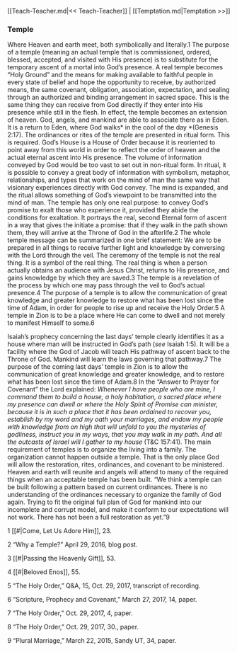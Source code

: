 [[Teach-Teacher.md|<< Teach-Teacher]]  |  [[Temptation.md|Temptation >>]]

### Temple
Where Heaven and earth meet, both symbolically and literally.1 The purpose of a temple (meaning an actual temple that is commissioned, ordered, blessed, accepted, and visited with His presence) is to substitute for the temporary ascent of a mortal into God’s presence. A real temple becomes “Holy Ground” and the means for making available to faithful people in every state of belief and hope the opportunity to receive, by authorized means, the same covenant, obligation, association, expectation, and sealing through an authorized and binding arrangement in sacred space. This is the same thing they can receive from God directly if they enter into His presence while still in the flesh. In effect, the temple becomes an extension of heaven. God, angels, and mankind are able to associate there as in Eden. It is a return to Eden, where God walks* in the cool of the day *(Genesis 2:17). The ordinances or rites of the temple are presented in ritual form. This is required. God’s House is a House of Order because it is reoriented to point away from this world in order to reflect the order of heaven and the actual eternal ascent into His presence. The volume of information conveyed by God would be too vast to set out in non-ritual form. In ritual, it is possible to convey a great body of information with symbolism, metaphor, relationships, and types that work on the mind of man the same way that visionary experiences directly with God convey. The mind is expanded, and the ritual allows something of God’s viewpoint to be transmitted into the mind of man. The temple has only one real purpose: to convey God’s promise to exalt those who experience it, provided they abide the conditions for exaltation. It portrays the real, second Eternal form of ascent in a way that gives the initiate a promise: that if they walk in the path shown them, they will arrive at the Throne of God in the afterlife.2 The whole temple message can be summarized in one brief statement: We are to be prepared in all things to receive further light and knowledge by conversing with the Lord through the veil. The ceremony of the temple is not the real thing. It is a symbol of the real thing. The real thing is when a person actually obtains an audience with Jesus Christ, returns to His presence, and gains knowledge by which they are saved.3 The temple is a revelation of the process by which one may pass through the veil to God’s actual presence.4 The purpose of a temple is to allow the communication of great knowledge and greater knowledge to restore what has been lost since the time of Adam, in order for people to rise up and receive the Holy Order.5 A temple in Zion is to be a place where He can come to dwell and not merely to manifest Himself to some.6

Isaiah’s prophecy concerning the last days’ temple clearly identifies it as a house where man will be instructed in God’s path (*see* Isaiah 1:5). It will be a facility where the God of Jacob will teach His pathway of ascent back to the Throne of God. Mankind will learn the laws governing that pathway.7 The purpose of the coming last days’ temple in Zion is to allow the communication of great knowledge and greater knowledge, and to restore what has been lost since the time of Adam.8 In the “Answer to Prayer for Covenant” the Lord explained: *Whenever I have people who are mine, I command them to build a house, a holy habitation, a sacred place where my presence can dwell or where the Holy Spirit of Promise can minister, because it is in such a place that it has been ordained to recover you, establish by my word and my oath your marriages, and endow my people with knowledge from on high that will unfold to you the mysteries of godliness, instruct you in my ways, that you may walk in my path. And all the outcasts of Israel will I gather to my house* (T&C 157:41). The main requirement of temples is to organize the living into a family. The organization cannot happen outside a temple. That is the only place God will allow the restoration, rites, ordinances, and covenant to be ministered. Heaven and earth will reunite and angels will attend to many of the required things when an acceptable temple has been built. “We think a temple can be built following a pattern based on current ordinances. There is no understanding of the ordinances necessary to organize the family of God again. Trying to fit the original full plan of God for mankind into our incomplete and corrupt model, and make it conform to our expectations will not work. There has not been a full restoration as yet.”9



1
[[#|Come, Let Us Adore Him]], 23.


2 “Why a Temple?” April 29, 2016, blog post.


3
[[#|Passing the Heavenly Gift]], 53.


4
[[#|Beloved Enos]], 55.


5 “The Holy Order,” Q&A, 15, Oct. 29, 2017, transcript of recording.


6 “Scripture, Prophecy and Covenant,” March 27, 2017, 14, paper.


7 “The Holy Order,” Oct. 29, 2017, 4, paper.


8 “The Holy Order,” Oct. 29, 2017, 30., paper.


9 “Plural Marriage,” March 22, 2015, Sandy UT, 34, paper.